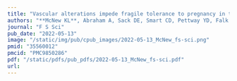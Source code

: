 ```yaml
---
title: "Vascular alterations impede fragile tolerance to pregnancy in type 1 diabetes"
authors: "**McNew KL**, Abraham A, Sack DE, Smart CD, Pettway YD, Falk AC, Lister RL, Faucon AB, Bejan CA, Capra JA, Aronoff DM, Boyd KL, Moore DJ."
journal: "F S Sci"
pub_date: "2022-05-13"
image: "/static/img/pub/cpub_images/2022-05-13_McNew_fs-sci.png"
pmid: "35560012"
pmcid: "PMC9850286"
pdf: "/static/pdfs/pub_pdfs/2022-05-13_McNew_fs-sci.pdf"
url: 
---
```

